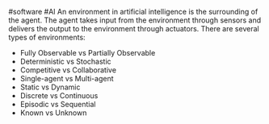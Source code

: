 #software #AI
An environment in artificial intelligence is the surrounding of the agent. The agent takes input from the environment through sensors and delivers the output to the environment through actuators. There are several types of environments: 

* Fully Observable vs Partially Observable
* Deterministic vs Stochastic
* Competitive vs Collaborative
* Single-agent vs Multi-agent
* Static vs Dynamic
* Discrete vs Continuous
* Episodic vs Sequential
* Known vs Unknown 
